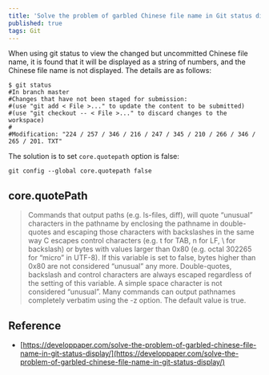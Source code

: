 ```yaml
---
title: 'Solve the problem of garbled Chinese file name in Git status display'
published: true
tags: Git
---
```


When using git status to view the changed but uncommitted Chinese file name, it is found that it will be displayed as a string of numbers, and the Chinese file name is not displayed. The details are as follows:

```
$ git status
#In branch master
#Changes that have not been staged for submission:
#(use "git add < File >..." to update the content to be submitted)
#(use "git checkout -- < File >..." to discard changes to the workspace)
#
#Modification: "224 / 257 / 346 / 216 / 247 / 345 / 210 / 266 / 346 / 265 / 201. TXT"
```

The solution is to set `core.quotepath` option is false:

```
git config --global core.quotepath false
```

## core.quotePath

> Commands that output paths (e.g. ls-files, diff), will quote “unusual” characters in the pathname by enclosing the pathname in double-quotes and escaping those characters with backslashes in the same way C escapes control characters (e.g. t for TAB, n for LF, \ for backslash) or bytes with values larger than 0x80 (e.g. octal 302265 for “micro” in UTF-8). If this variable is set to false, bytes higher than 0x80 are not considered “unusual” any more. Double-quotes, backslash and control characters are always escaped regardless of the setting of this variable. A simple space character is not considered “unusual”. Many commands can output pathnames completely verbatim using the -z option. The default value is true.

## Reference

- [https://developpaper.com/solve-the-problem-of-garbled-chinese-file-name-in-git-status-display/](https://developpaper.com/solve-the-problem-of-garbled-chinese-file-name-in-git-status-display/)